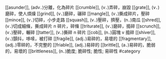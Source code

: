 [[asunder]], (adv．)分離，化為碎片 
[[crumble]], (v．)弄碎，崩毀 
[[grate]], (v．)磨碎，使人煩燥 
[[grind]], (v．)磨碎，碾碎 
[[mangle]], (v．)撕成碎片，壓碎 
[[mince]], (v．)切碎，小步走路 
[[squash]], (v．)壓碎，擠壓，(n．)南瓜 
[[shred]], (v．)切成細條，撕成碎片 n 碎片，碎條 
[[triturate]], (v．)磨碎，搗碎 
[[scrunch]], (v．)壓碎，輾碎 
[[tatter]], (v．)撕碎 n 碎片 
[[cob]], (n．)圓塊 v 搗碎 
[[shiver]], (v．)顫抖，哆嗦，被打碎 
[[fragile]], (adj．)易碎的，易壞的 
[[fragmentary]], (adj．)零碎的，不完整的 
[[friable]], (adj．)易碎的 
[[brittle]], (a．)易碎的，脆弱的，易壞的 
[[brittleness]], (n．)脆度; 脆碎性; 脆性; 易碎性 
#category
